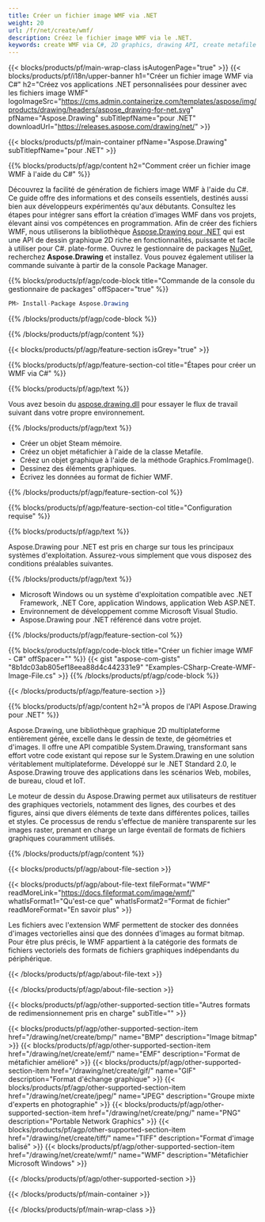 ```yaml
---
title: Créer un fichier image WMF via .NET
weight: 20
url: /fr/net/create/wmf/
description: Créez le fichier image WMF via le .NET.
keywords: create WMF via C#, 2D graphics, drawing API, create metafile C#, Drawing pour .NET, save WMF image file, cross-platform 2D graphic library, Metafile class, vector graphics drawing, draw line, WMF image file, Graphics file formats
---
```


{{< blocks/products/pf/main-wrap-class isAutogenPage="true" >}}
{{< blocks/products/pf/i18n/upper-banner h1="Créer un fichier image WMF via C#" h2="Créez vos applications .NET personnalisées pour dessiner avec les fichiers image WMF" logoImageSrc="https://cms.admin.containerize.com/templates/aspose/img/products/drawing/headers/aspose_drawing-for-net.svg" pfName="Aspose.Drawing" subTitlepfName="pour .NET" downloadUrl="https://releases.aspose.com/drawing/net/" >}}

{{< blocks/products/pf/main-container pfName="Aspose.Drawing" subTitlepfName="pour .NET" >}}


{{% blocks/products/pf/agp/content h2="Comment créer un fichier image WMF à l'aide du C#" %}}

Découvrez la facilité de génération de fichiers image WMF à l'aide du C#. Ce guide offre des informations et des conseils essentiels, destinés aussi bien aux développeurs expérimentés qu'aux débutants. Consultez les étapes pour intégrer sans effort la création d’images WMF dans vos projets, élevant ainsi vos compétences en programmation. Afin de créer des fichiers WMF, nous utiliserons la bibliothèque [Aspose.Drawing pour .NET](https://products.aspose.com/drawing/net) qui est une API de dessin graphique 2D riche en fonctionnalités, puissante et facile à utiliser pour C#. plate-forme. Ouvrez le gestionnaire de packages [NuGet](https://www.nuget.org/packages/aspose.drawing), recherchez **Aspose.Drawing** et installez. Vous pouvez également utiliser la commande suivante à partir de la console Package Manager.

{{% blocks/products/pf/agp/code-block title="Commande de la console du gestionnaire de packages" offSpacer="true" %}}
```cs
PM> Install-Package Aspose.Drawing
```
{{% /blocks/products/pf/agp/code-block %}}

{{% /blocks/products/pf/agp/content %}}


{{< blocks/products/pf/agp/feature-section isGrey="true" >}}

{{% blocks/products/pf/agp/feature-section-col title="Étapes pour créer un WMF via C#" %}}

{{% blocks/products/pf/agp/text %}}

Vous avez besoin du [aspose.drawing.dll](https://downloads.aspose.com/drawing/net) pour essayer le flux de travail suivant dans votre propre environnement.

{{% /blocks/products/pf/agp/text %}}

+ Créer un objet Steam mémoire.
+ Créez un objet métafichier à l'aide de la classe Metafile.
+ Créez un objet graphique à l'aide de la méthode Graphics.FromImage().
+ Dessinez des éléments graphiques.
+ Écrivez les données au format de fichier WMF.

{{% /blocks/products/pf/agp/feature-section-col %}}

{{% blocks/products/pf/agp/feature-section-col title="Configuration requise" %}}

{{% blocks/products/pf/agp/text %}}

Aspose.Drawing pour .NET est pris en charge sur tous les principaux systèmes d'exploitation. Assurez-vous simplement que vous disposez des conditions préalables suivantes.

{{% /blocks/products/pf/agp/text %}}

- Microsoft Windows ou un système d'exploitation compatible avec .NET Framework, .NET Core, application Windows, application Web ASP.NET.
- Environnement de développement comme Microsoft Visual Studio.
- Aspose.Drawing pour .NET référencé dans votre projet.

{{% /blocks/products/pf/agp/feature-section-col %}}

{{% blocks/products/pf/agp/code-block title="Créer un fichier image WMF - C#" offSpacer="" %}}
{{< gist "aspose-com-gists" "8b1dc03ab805ef18eea88d4c442331e9" "Examples-CSharp-Create-WMF-Image-File.cs" >}}
{{% /blocks/products/pf/agp/code-block %}}

{{< /blocks/products/pf/agp/feature-section >}}


<!-- aboutfile Starts -->

{{% blocks/products/pf/agp/content h2="À propos de l'API Aspose.Drawing pour .NET" %}}

Aspose.Drawing, une bibliothèque graphique 2D multiplateforme entièrement gérée, excelle dans le dessin de texte, de géométries et d'images. Il offre une API compatible System.Drawing, transformant sans effort votre code existant qui repose sur le System.Drawing en une solution véritablement multiplateforme. Développé sur le .NET Standard 2.0, le Aspose.Drawing trouve des applications dans les scénarios Web, mobiles, de bureau, cloud et IoT.

Le moteur de dessin du Aspose.Drawing permet aux utilisateurs de restituer des graphiques vectoriels, notamment des lignes, des courbes et des figures, ainsi que divers éléments de texte dans différentes polices, tailles et styles. Ce processus de rendu s'effectue de manière transparente sur les images raster, prenant en charge un large éventail de formats de fichiers graphiques couramment utilisés.

{{% /blocks/products/pf/agp/content %}}


{{< blocks/products/pf/agp/about-file-section >}}

{{< blocks/products/pf/agp/about-file-text fileFormat="WMF" readMoreLink="https://docs.fileformat.com/image/wmf/" whatIsFormat1="Qu'est-ce que" whatIsFormat2="Format de fichier" readMoreFormat="En savoir plus" >}}

Les fichiers avec l'extension WMF permettent de stocker des données d'images vectorielles ainsi que des données d'images au format bitmap. Pour être plus précis, le WMF appartient à la catégorie des formats de fichiers vectoriels des formats de fichiers graphiques indépendants du périphérique.

{{< /blocks/products/pf/agp/about-file-text >}}

{{< /blocks/products/pf/agp/about-file-section >}}

<!-- aboutfile Ends -->


{{< blocks/products/pf/agp/other-supported-section title="Autres formats de redimensionnement pris en charge" subTitle="" >}}

{{< blocks/products/pf/agp/other-supported-section-item href="/drawing/net/create/bmp/" name="BMP" description="Image bitmap" >}}
{{< blocks/products/pf/agp/other-supported-section-item href="/drawing/net/create/emf/" name="EMF" description="Format de métafichier amélioré" >}}
{{< blocks/products/pf/agp/other-supported-section-item href="/drawing/net/create/gif/" name="GIF" description="Format d'échange graphique" >}}
{{< blocks/products/pf/agp/other-supported-section-item href="/drawing/net/create/jpeg/" name="JPEG" description="Groupe mixte d'experts en photographie" >}}
{{< blocks/products/pf/agp/other-supported-section-item href="/drawing/net/create/png/" name="PNG" description="Portable Network Graphics" >}}
{{< blocks/products/pf/agp/other-supported-section-item href="/drawing/net/create/tiff/" name="TIFF" description="Format d'image balisé" >}}
{{< blocks/products/pf/agp/other-supported-section-item href="/drawing/net/create/wmf/" name="WMF" description="Métafichier Microsoft Windows" >}}


{{< /blocks/products/pf/agp/other-supported-section >}}

{{< /blocks/products/pf/main-container >}}

{{< /blocks/products/pf/main-wrap-class >}}
